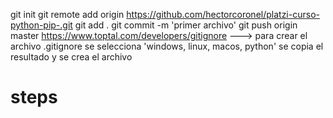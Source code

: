 git init
git remote add origin https://github.com/hectorcoronel/platzi-curso-python-pip-.git
git add .
git commit -m 'primer archivo'
git push origin master
https://www.toptal.com/developers/gitignore ---> para crear el archivo .gitignore se selecciona  'windows, linux, macos, python' se copia el resultado y se crea el archivo

# steps

